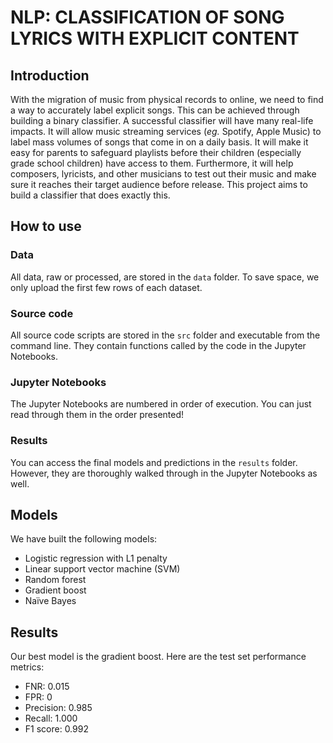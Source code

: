 # NLP: CLASSIFICATION OF SONG LYRICS WITH EXPLICIT CONTENT

## Introduction

With the migration of music from physical records to online, we need to find a way to accurately label explicit songs. This can be achieved through building a binary classifier. A successful classifier will have many real-life impacts. It will allow music streaming services (_eg._ Spotify, Apple Music) to label mass volumes of songs that come in on a daily basis. It will make it easy for parents to safeguard playlists before their children (especially grade school children) have access to them. Furthermore, it will help composers, lyricists, and other musicians to test out their music and make sure it reaches their target audience before release. This project aims to build a classifier that does exactly this.

## How to use

### Data

All data, raw or processed, are stored in the `data` folder. To save space, we only upload the first few rows of each dataset.

### Source code

All source code scripts are stored in the `src` folder and executable from the command line. They contain functions called by the code in the Jupyter Notebooks.

### Jupyter Notebooks

The Jupyter Notebooks are numbered in order of execution. You can just read through them in the order presented!

### Results

You can access the final models and predictions in the `results` folder. However, they are thoroughly walked through in the Jupyter Notebooks as well.

## Models

We have built the following models:
* Logistic regression with L1 penalty
* Linear support vector machine (SVM)
* Random forest
* Gradient boost
* Na&iuml;ve Bayes

## Results

Our best model is the gradient boost. Here are the test set performance metrics:
* FNR: 0.015
* FPR: 0
* Precision: 0.985
* Recall: 1.000
* F1 score: 0.992